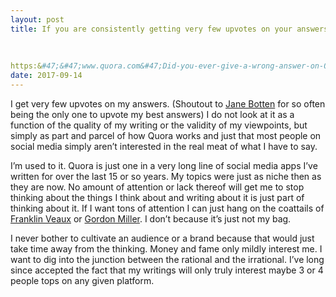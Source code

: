 ```yaml
---
layout: post
title: If you are consistently getting very few upvotes on your answers, does that mean they are &quot;not even wrong&quot;?
    
        
    
https:&#47;&#47;www.quora.com&#47;Did-you-ever-give-a-wrong-answer-on-Quora&#47;answer&#47;Dan-Holliday
date: 2017-09-14
---
```


<p>I get very few upvotes on my answers. (Shoutout to <a href="/profile/Jane-Botten">Jane Botten</a> for so often being the only one to upvote my best answers) I do not look at it as a function of the quality of my writing or the validity of my viewpoints, but simply as part and parcel of how Quora works and just that most people on social media simply aren’t interested in the real meat of what I have to say.</p><p>I’m used to it. Quora is just one in a very long line of social media apps I’ve written for over the last 15 or so years. My topics were just as niche then as they are now. No amount of attention or lack thereof will get me to stop thinking about the things I think about and writing about it is just part of thinking about it. If I want tons of attention I can just hang on the coattails of <a href="/profile/Franklin-Veaux">Franklin Veaux</a> or <a href="/profile/Gordon-Miller-21">Gordon Miller</a>. I don’t because it’s just not my bag.</p><p>I never bother to cultivate an audience or a brand because that would just take time away from the thinking. Money and fame only mildly interest me. I want to dig into the junction between the rational and the irrational. I’ve long since accepted the fact that my writings will only truly interest maybe 3 or 4 people tops on any given platform.</p>
